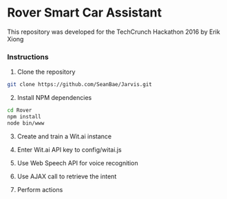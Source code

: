 # Rover Smart Car Assistant

This repository was developed for the TechCrunch Hackathon 2016 by Erik Xiong

###  Instructions
1) Clone the repository
```bash
git clone https://github.com/SeanBae/Jarvis.git
```

2) Install NPM dependencies
```bash
cd Rover
npm install
node bin/www
```

3) Create and train a Wit.ai instance

4) Enter Wit.ai API key to config/witai.js

5) Use Web Speech API for voice recognition

6) Use AJAX call to retrieve the intent

7) Perform actions
